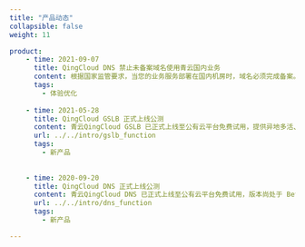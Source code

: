 ```yaml
---
title: "产品动态"
collapsible: false
weight: 11

product:
    - time: 2021-09-07
      title: QingCloud DNS 禁止未备案域名使用青云国内业务
      content: 根据国家监管要求，当您的业务服务部署在国内机房时，域名必须完成备案。因此，若您的域名尚未备案，将无法设置 A 记录指向青云国内 IPv4 地址段、无法设置 AAAA 记录指向青云国内 IPv6 地址段、无法设置 CNAME 记录指向青云 CDN 及 GSLB 业务。
      tags:
        - 体验优化
        
    - time: 2021-05-28
      title: QingCloud GSLB 正式上线公测
      content: 青云QingCloud GSLB 已正式上线至公有云平台免费试用，提供异地多活、异地容灾负载均衡服务，实现全局流量负载均衡，提升云平台业务连续性能。
      url: ../../intro/gslb_function
      tags:
        - 新产品
    
    
    - time: 2020-09-20
      title: QingCloud DNS 正式上线公测
      content: 青云QingCloud DNS 已正式上线至公有云平台免费试用，版本尚处于 Beta 试用版本。公测期间，DNS 提供域名解析、解析记录管理等功能。
      url: ../../intro/dns_function
      tags:
        - 新产品

---
```


<!-- 设置上述参数可生成产品动态页  -->
